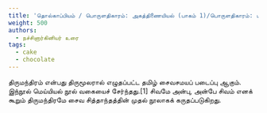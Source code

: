 ```yaml
---
title: 'தொல்காப்பியம் / பொருளதிகாரம்: அகத்திணையியல் (பாகம் 1)/பொருளதிகாரம்: புறத்திணையியல் (பாகம் 2)'
weight: 500
authors:
  - நச்சினார்கினியர் உரை
tags:
  - cake
  - chocolate
---
```


திருமந்திரம் என்பது திருமூலரால் எழுதப்பட்ட தமிழ் சைவசமயப் படைப்பு ஆகும். இந்நூல் மெய்யியல் நூல் வகையைச் சேர்ந்தது.[1] சிவமே அன்பு, அன்பே சிவம் எனக் கூறும் திருமந்திரமே சைவ சித்தாந்தத்தின் முதல் நூலாகக் கருதப்படுகிறது.